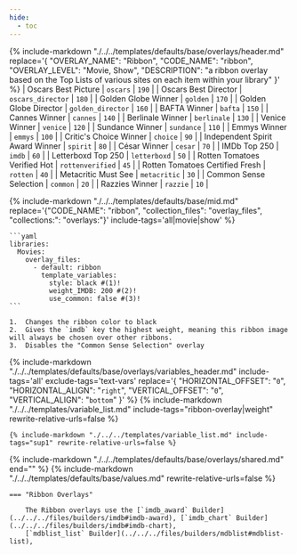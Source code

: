 ```yaml
---
hide:
  - toc
---
```

{%
    include-markdown "./../../templates/defaults/base/overlays/header.md"
    replace='{
        "OVERLAY_NAME": "Ribbon", 
        "CODE_NAME": "ribbon",
        "OVERLAY_LEVEL": "Movie, Show",
        "DESCRIPTION": "a ribbon overlay based on the Top Lists of various sites on each item within your library"
    }'
%}
| Oscars Best Picture             | `oscars`          | `190`  |
| Oscars Best Director            | `oscars_director` | `180`  |
| Golden Globe Winner             | `golden`          | `170`  |
| Golden Globe Director           | `golden_director` | `160`  |
| BAFTA Winner                    | `bafta`           | `150`  |
| Cannes Winner                   | `cannes`          | `140`  |
| Berlinale Winner                | `berlinale`       | `130`  |
| Venice Winner                   | `venice`          | `120`  |
| Sundance Winner                 | `sundance`        | `110`  |
| Emmys Winner                    | `emmys`           | `100`  |
| Critic's Choice Winner          | `choice`          | `90`   |
| Independent Spirit Award Winner | `spirit`          | `80`   |
| César Winner                    | `cesar`           | `70`   |
| IMDb Top 250                    | `imdb`            | `60`   |
| Letterboxd Top 250              | `letterboxd`      | `50`   |
| Rotten Tomatoes Verified Hot    | `rottenverified`  | `45`   |
| Rotten Tomatoes Certified Fresh | `rotten`          | `40`   |
| Metacritic Must See             | `metacritic`      | `30`   |
| Common Sense Selection          | `common`          | `20`   |
| Razzies Winner                  | `razzie`          | `10`   |

{% 
    include-markdown "./../../templates/defaults/base/mid.md" 
    replace='{"CODE_NAME": "ribbon", "collection_files": "overlay_files", "collections:": "overlays:"}' 
    include-tags='all|movie|show' 
%}

    ```yaml
    libraries:
      Movies:
        overlay_files:
          - default: ribbon
            template_variables:
              style: black #(1)!
              weight_IMDB: 200 #(2)!
              use_common: false #(3)!
    ```

    1.  Changes the ribbon color to black
    2.  Gives the `imdb` key the highest weight, meaning this ribbon image will always be chosen over other ribbons.
    3.  Disables the "Common Sense Selection" overlay

{% 
    include-markdown "./../../templates/defaults/base/overlays/variables_header.md"
    include-tags='all'
    exclude-tags='text-vars'
    replace='{
        "HORIZONTAL_OFFSET": "`0`",
        "HORIZONTAL_ALIGN": "`right`",
        "VERTICAL_OFFSET": "`0`",
        "VERTICAL_ALIGN": "`bottom`"
    }'
%}
    {%
        include-markdown "./../../templates/variable_list.md"
        include-tags="ribbon-overlay|weight"
        rewrite-relative-urls=false
    %}

    {% include-markdown "./../../templates/variable_list.md" include-tags="sup1" rewrite-relative-urls=false %}

{% include-markdown "./../../templates/defaults/base/overlays/shared.md" end="<!--text-variables-->" %}
{% include-markdown "./../../templates/defaults/base/values.md" rewrite-relative-urls=false %}

    === "Ribbon Overlays"
    
        The Ribbon overlays use the [`imdb_award` Builder](../../../files/builders/imdb#imdb-award), [`imdb_chart` Builder](../../../files/builders/imdb#imdb-chart), 
        [`mdblist_list` Builder](../../../files/builders/mdblist#mdblist-list), 
